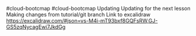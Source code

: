﻿#cloud-bootcmap
#cloud-bootcmap
Updating
Updating for the next lesson
Making changes from tutorial/git branch
Link to excalidraw https://excalidraw.com/#json=vs-M4i-mT93bxf8GQFsRW,GJ-GS5zqNycagEwi7JkdGg
